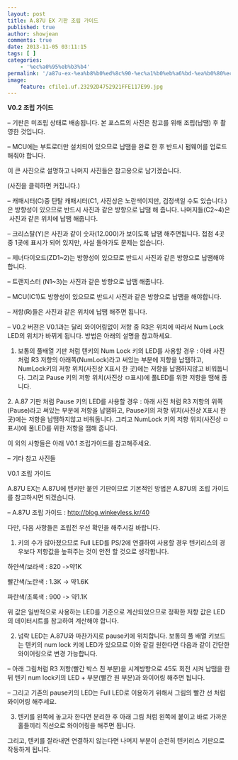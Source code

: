 ```yaml
---
layout: post
title: A.87U EX 기판 조립 가이드
published: true
author: showjean
comments: true
date: 2013-11-05 03:11:15
tags: [ ]
categories:
    - '%ec%a0%95%eb%b3%b4'
permalink: '/a87u-ex-%ea%b8%b0%ed%8c%90-%ec%a1%b0%eb%a6%bd-%ea%b0%80%ec%9d%b4%eb%93%9c'
image:
    feature: cfile1.uf.23292D4752921FFE117E99.jpg
---
```

**V0.2 조립 가이드**



&#8211; 기판은 미조립 상태로 배송됩니다. 본 포스트의 사진은 참고를 위해 조립(납땜) 후 촬영한 것입니다.

&#8211; MCU에는 부트로더만 설치되어 있으므로 납땜을 완료 한 후 반드시 펌웨어를 업로드 해줘야 합니다.





이 큰 사진으로 설명하고 나머지 사진들은 참고용으로 남기겠습니다.

(사진을 클릭하면 커집니다.)


  


&#8211; 캐패시터(C)중 탄탈 캐패시터(C1, 사진상은 노란색이지만, 검정색일 수도 있습니다.)은 방향성이 있으므로 반드시 사진과 같은 방향으로 납땜 해 줍니다. 나머지들(C2~4)은 &nbsp;사진과 같은 위치에 납땜 해줍니다.

&#8211; 크리스탈(Y)은 사진과 같이 숫자(12.000)가 보이도록 납땜 해주면됩니다. 접점 4곳 중 1곳에 표시가 되어 있지만, 사실 돌아가도 문제는 없습니다.

&#8211; 제너다이오드(ZD1~2)는 방향성이 있으므로 반드시 사진과 같은 방향으로 납땜해야 합니다.

&#8211; 트랜지스터 (N1~3)는 사진과 같은 방향으로 납땜 해줍니다.

&#8211; MCU(IC1)도 방향성이 있으므로 반드시 사진과 같은 방향으로 납땜을 해야합니다.

&#8211; 저항(R)들은 사진과 같은 위치에 납땜 해주면 됩니다.&nbsp;



&#8211; V0.2 버젼은 V0.1과는 달리 와이어링없이&nbsp;저항 중 R3은 위치에 따라서 Num Lock LED의 위치가 바뀌게 됩니다. 방법은 아래의 설명을 참고하세요.



1. 보통의 풀배열 기판 처럼 텐키의 Num Lock 키의 LED를 사용할 경우 : 아래 사진 처럼 R3 저항의 아래쪽(NumLock)라고 써있는 부분에 저항을 납땜하고, NumLock키의 저항 위치(사진상 X표시 한 곳)에는 저항을 납땜하지않고 비워둡니다. 그리고 Pause 키의 저항 위치(사진상 ㅁ표시)에 풀LED를 위한 저항을 땜해 줍니다.


  








2.&nbsp;A.87 기판 처럼 Pause 키의 LED를 사용할 경우 : 아래 사진 처럼 R3 저항의 위쪽(Pause)라고 써있는 부분에 저항을 납땜하고, Pause키의 저항 위치(사진상 X표시 한 곳)에는 저항을 납땜하지않고 비워둡니다. 그리고 NumLock&nbsp;키의 저항 위치(사진상 ㅁ표시)에 풀LED를 위한 저항을 땜해 줍니다.


  








이 외의 사항들은 아래 V0.1 조립가이드를 참고해주세요.







&#8211; 기타 참고 사진들




  





  





  












V0.1 조립 가이드



A.87U EX는 A.87U에 텐키만 붙인 기판이므로 기본적인 방법은&nbsp;A.87U의 조립 가이드를 참고하시면 되겠습니다.



&#8211;&nbsp;A.87U 조립 가이드 :&nbsp;http://blog.winkeyless.kr/40





다만, 다음 사항들은&nbsp;조립전 우선 확인을 해주시길 바랍니다.



1. 키의 수가 많아졌으므로&nbsp;Full LED를 PS/2에 연결하여&nbsp;사용할 경우 텐키리스의 경우보다 저항값을 높혀주는 것이 안전&nbsp;할 것으로 생각합니다.&nbsp;



하얀색/보라색 : 820 ->약1K

빨간색/노란색 : 1.3K -> 약1.6K

파란색/초록색 : 900 -> 약1.1K



위 값은 일반적으로&nbsp;사용하는 LED를 기준으로 계산되었으므로 정확한 저항 값은 LED의 데이터시트를 참고하여 계산해야 합니다.







2. 넘락 LED는 A.87U와 마찬가지로 pause키에 위치합니다. 보통의 풀 배열 키보드는 텐키의 num lock 키에 LED가 있으므로 이와 같길 원한다면 다음과 같이 간단한 와이어링으로 변경 가능합니다.



&#8211; 아래 그림처럼 R3 저항(빨간 박스 친 부분)을 시계방향으로 45도 회전 시켜 납땜을 한 뒤 텐키 num lock키의 LED + 부분(빨간 원 부분)과 와이어링 해주면 됩니다.

&#8211; 그리고 기존의 pause키의 LED는 Full LED로 이용하기 위해서 그림의 빨간 선 처럼 와이어링 해주세요.




  










3. 텐키를 왼쪽에 놓고자 한다면 분리한 후 아래 그림 처럼 왼쪽에 붙이고 바로 가까운 홀들끼리 직선으로 와이어링을 해주면 됩니다.






  






그리고, 텐키를 잘라내면 연결하지 않는다면&nbsp;나머지 부분이 순전히 텐키리스 기판으로 작동하게 됩니다.&nbsp;








  
  